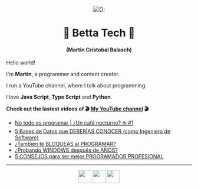 <!-- Title and short presentation -->
<p align="center"><img alt="{};" src="https://yt3.ggpht.com/a/AATXAJwgLOMFmMyOY3EJbb0lkf3lynGR_1r6A6QL78ZY=s88-c-k-c0x00ffffff-no-rj"></p>
<h1 align="center">🤘 Betta Tech 🤘</h1>
<h4 align="center">(Martin Cristobal Balasch)</h4>

<!-- small paragraphs -->
Hello world!

I'm **Martin**, a programmer and content creator.

I run a YouTube channel, where I talk about programming.

I love **Java Script**, **Type Script** and **Python**.

**Check out the lastest videos of 🎬 [My YouTube channel](https://youtube.com/c/BettaTech) 🎬**
<!-- YouTube workflow implementation using this repository: https://github.com/gautamkrishnar/blog-post-workflow -->

<!-- YOUTUBE:START -->
- [No todo es programar | ¿Un café nocturno? ☕️ #1](https://www.youtube.com/watch?v=VULILvpMGiY)
- [5 Bases de Datos que DEBERÍAS CONOCER &lpar;como Ingeniero de Software&rpar;](https://www.youtube.com/watch?v=vvsqP1f1JJs)
- [¿También te BLOQUEAS al PROGRAMAR?](https://www.youtube.com/watch?v=VHrwlRDEiU8)
- [¿Probando WINDOWS después de AÑOS?](https://www.youtube.com/watch?v=FK2OfkKg9qU)
- [5 CONSEJOS para ser mejor PROGRAMADOR PROFESIONAL](https://www.youtube.com/watch?v=cF0dv8D9j60)
<!-- YOUTUBE:END -->

---
 
<!-- Social media icons section -->
<p align="center">
  <a href="https://twitter.com/bettatech"><img src="https://www.flaticon.es/svg/static/icons/svg/733/733579.svg" width="35px"></a>
  <a href="https://www.youtube.com/c/BettaTech"><img src="https://www.flaticon.es/svg/static/icons/svg/1384/1384060.svg" width="35px"></a>
  <a href="https://instagram.com/betta_tech"><img src="https://www.flaticon.es/svg/static/icons/svg/733/733558.svg" width="35px"></a>
</p>

<!-- Thanks to https:flaticon.es for providing all the icons used in this README.md file>
